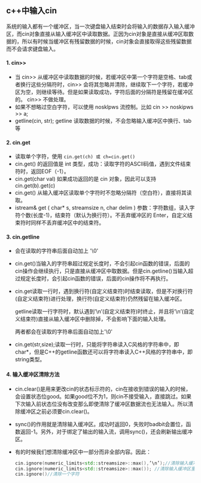 ## c++中输入cin

系统的输入都有一个缓冲区，当一次键盘输入结束时会将输入的数据存入输入缓冲区，而cin对象直接从输入缓冲区中读取数据。正因为cin对象是直接从缓冲区取数据的，所以有时候当缓冲区有残留数据的时候，cin对象会直接取得这些残留数据而不会请求键盘输入。

#### 1. cin>>

- 当 cin>> 从缓冲区中读取数据的时候，若缓冲区中第一个字符是空格、tab或者换行这些分隔符时，cin>> 会将其忽略并清除，继续取下一个字符，若缓冲区为空，则继续等待。但是如果读取成功，字符后面的分隔符是残留在缓冲区的。 cin>> 不做处理。
- 如果不想略过空白字符，可以使用 nosklpws 流控制。比如 cin >> noskipws >> a;
- getline(cin, str); getline 读取数据的时候，不会忽略输入缓冲区中换行、tab 等

#### 2. cin.get

- 读取单个字符，使用 `cin.get(ch) 或 ch=cin.get()` 
- cin.get() 的返回值是 int 类型，成功：读取字符的ASCII码值，遇到文件结束符时，返回EOF（-1）。
- cin.get(char val) 如果成功返回的是 cin 对象，因此可以支持 cin.get(b).get(c)
- cin.get() 从输入缓冲区读取单个字符时不忽略分隔符（空白符），直接将其读取。
- istream& get ( char* s, streamsize n, char delim ) 参数：字符数组，读入字符个数(长度-1)，结束符（默认为换行符）。不丢弃缓冲区的 Enter，自定义结束符时同样不丢弃缓冲区中的结束符。

#### 3. cin.getline

- 会在读取的字符串后面自动加上 '\0'

- cin.get()当输入的字符串超过规定长度时，不会引起cin函数的错误，后面的cin操作会继续执行，只是直接从缓冲区中取数据。但是cin.getline()当输入超过规定长度时，会引起cin函数的错误，后面的cin操作将不再执行。

- cin.get读取一行时，遇到换行符(自定义结束符)时结束读取，但是不对换行符(自定义结束符)进行处理，换行符(自定义结束符)仍然残留在输入缓冲区。

    getline读取一行字符时，默认遇到’\n’(自定义结束符)时终止，并且将’\n’(自定义结束符)直接从输入缓冲区中删除掉，不会影响下面的输入处理。

    两者都会在读取的字符串后面自动加上'\0'

- cin.get(str,size);读取一行时，只能将字符串读入C风格的字符串中，即char*，但是C++的getline函数还可以将字符串读入C++风格的字符串中，即string类型。

#### 4. 输入缓冲区清除方法

- cin.clear()是用来更改cin的状态标示符的，cin在接收到错误的输入的时候，会设置状态位good。如果good位不为1，则cin不接受输入，直接跳过。如果下次输入前状态位没有改变那么即使清除了缓冲区数据流也无法输入。所以清除缓冲区之前必须要cin.clear()。

- sync()的作用就是清除输入缓冲区。成功时返回0，失败时badbit会置位，函数返回-1。另外，对于绑定了输出的输入流，调用sync()，还会刷新输出缓冲区。 

- 有的时候我们想清除缓冲区中一部分而非全部内容。因此：

    ```c++
    cin.ignore(numeric_limits<std::streamsize>::max(),’\n’);//清除输入缓冲区的当前行 
    cin.ignore(numeric_limits<std::streamsize>::max()); //清除输入缓冲区里所有内容 
    cin.ignore()//清除一个字符
    ```

    

